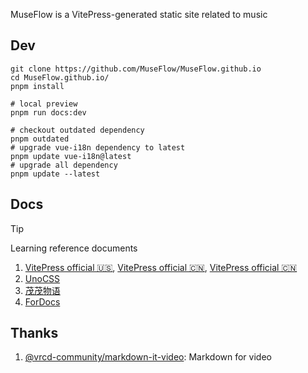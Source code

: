 
MuseFlow is a VitePress-generated static site related to music

## Dev

```shell
git clone https://github.com/MuseFlow/MuseFlow.github.io
cd MuseFlow.github.io/
pnpm install

# local preview
pnpm run docs:dev

# checkout outdated dependency
pnpm outdated
# upgrade vue-i18n dependency to latest
pnpm update vue-i18n@latest
# upgrade all dependency
pnpm update --latest
```

## Docs

> [!TIP]
> Learning reference documents

1. [VitePress official 🇺🇸](https://vitepress.dev), [VitePress official 🇨🇳](https://vitepress.dev/zh), [VitePress official 🇨🇳](https://cn.vitejs.dev/guide)
2. [UnoCSS](https://unocss.dev)
3. [茂茂物语](https://notes.fe-mm.com)
4. [ForDocs](https://tsinghua-lau.github.io/forDocs/vitepressCn)

## Thanks

1. [@vrcd-community/markdown-it-video](https://github.com/CenterForOpenScience/markdown-it-video): Markdown for video
